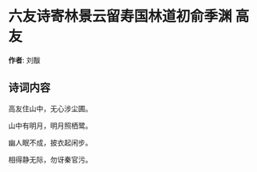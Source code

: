 # 六友诗寄林景云留寿国林道初俞季渊 高友

**作者**: 刘黻

## 诗词内容

高友住山中，无心涉尘圃。

山中有明月，明月照栖鹭。

幽人眠不成，披衣起闲步。

相得静无际，勿讶秦官污。

